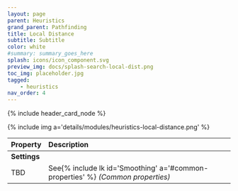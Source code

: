 ```yaml
---
layout: page
parent: Heuristics
grand_parent: Pathfinding
title: Local Distance
subtitle: Subtitle
color: white
#summary: summary_goes_here
splash: icons/icon_component.svg
preview_img: docs/splash-search-local-dist.png
toc_img: placeholder.jpg
tagged: 
    - heuristics
nav_order: 4
---
```


{% include header_card_node %}

{% include img a='details/modules/heuristics-local-distance.png' %} 

| Property       | Description          |
|:-------------|:------------------|
|**Settings**||
| TBD           | See{% include lk id='Smoothing' a='#common-properties' %} *(Common properties)* |
